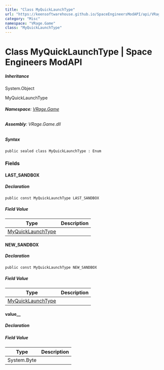 ```yaml
---
title: "Class MyQuickLaunchType"
url: "https://keensoftwarehouse.github.io/SpaceEngineersModAPI/api/VRage.Game.MyQuickLaunchType.html"
category: "Misc"
namespace: "VRage.Game"
class: "MyQuickLaunchType"
---
```


# Class MyQuickLaunchType | Space Engineers ModAPI

##### Inheritance

System.Object

MyQuickLaunchType

###### **Namespace**: [VRage.Game](https://keensoftwarehouse.github.io/SpaceEngineersModAPI/api/VRage.Game.html)

###### **Assembly**: VRage.Game.dll

##### Syntax

```
public sealed class MyQuickLaunchType : Enum
```

### Fields

#### LAST\_SANDBOX

##### Declaration

```
public const MyQuickLaunchType LAST_SANDBOX
```

##### Field Value

| Type | Description |
| --- | --- |
| [MyQuickLaunchType](https://keensoftwarehouse.github.io/SpaceEngineersModAPI/api/VRage.Game.MyQuickLaunchType.html) |     |

#### NEW\_SANDBOX

##### Declaration

```
public const MyQuickLaunchType NEW_SANDBOX
```

##### Field Value

| Type | Description |
| --- | --- |
| [MyQuickLaunchType](https://keensoftwarehouse.github.io/SpaceEngineersModAPI/api/VRage.Game.MyQuickLaunchType.html) |     |

#### value\_\_

##### Declaration

##### Field Value

| Type | Description |
| --- | --- |
| System.Byte |     |
